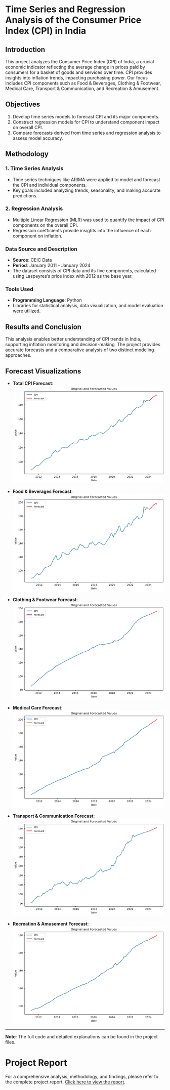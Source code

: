 # Time Series and Regression Analysis of the Consumer Price Index (CPI) in India

## Introduction
This project analyzes the Consumer Price Index (CPI) of India, a crucial economic indicator reflecting the average change in prices paid by consumers for a basket of goods and services over time. CPI provides insights into inflation trends, impacting purchasing power. Our focus includes CPI components such as Food & Beverages, Clothing & Footwear, Medical Care, Transport & Communication, and Recreation & Amusement.

## Objectives
1. Develop time series models to forecast CPI and its major components.
2. Construct regression models for CPI to understand component impact on overall CPI.
3. Compare forecasts derived from time series and regression analysis to assess model accuracy.

## Methodology
### 1. Time Series Analysis
   - Time series techniques like ARIMA were applied to model and forecast the CPI and individual components.
   - Key goals included analyzing trends, seasonality, and making accurate predictions.

### 2. Regression Analysis
   - Multiple Linear Regression (MLR) was used to quantify the impact of CPI components on the overall CPI.
   - Regression coefficients provide insights into the influence of each component on inflation.

### Data Source and Description
- **Source**: CEIC Data
- **Period**: January 2011 - January 2024
- The dataset consists of CPI data and its five components, calculated using Laspeyres’s price index with 2012 as the base year.

### Tools Used
- **Programming Language**: Python
- Libraries for statistical analysis, data visualization, and model evaluation were utilized.

## Results and Conclusion
This analysis enables better understanding of CPI trends in India, supporting inflation monitoring and decision-making. The project provides accurate forecasts and a comparative analysis of two distinct modeling approaches.

## Forecast Visualizations

- **Total CPI Forecast**:
  ![Total CPI Forecast](https://github.com/Vinayak-pixel/A-CASE-STUDY-ON-CONSUMER-PRICE-INDEX-OF-INDIA/blob/main/Resources/CPIT.png)

- **Food & Beverages Forecast**:
  ![Food & Beverages Forecast](https://github.com/Vinayak-pixel/A-CASE-STUDY-ON-CONSUMER-PRICE-INDEX-OF-INDIA/blob/main/Resources/CPIFB.png)

- **Clothing & Footwear Forecast**:
  ![Clothing & Footwear Forecast](https://github.com/Vinayak-pixel/A-CASE-STUDY-ON-CONSUMER-PRICE-INDEX-OF-INDIA/blob/main/Resources/CPICF.png)

- **Medical Care Forecast**:
  ![Medical Care Forecast](https://github.com/Vinayak-pixel/A-CASE-STUDY-ON-CONSUMER-PRICE-INDEX-OF-INDIA/blob/main/Resources/CPIH.png)

- **Transport & Communication Forecast**:
  ![Transport & Communication Forecast](https://github.com/Vinayak-pixel/A-CASE-STUDY-ON-CONSUMER-PRICE-INDEX-OF-INDIA/blob/main/Resources/CPITC.png)

- **Recreation & Amusement Forecast**:
  ![Recreation & Amusement Forecast](https://github.com/Vinayak-pixel/A-CASE-STUDY-ON-CONSUMER-PRICE-INDEX-OF-INDIA/blob/main/Resources/CPIRA.png)

---

**Note**: The full code and detailed explanations can be found in the project files.

# Project Report

For a comprehensive analysis, methodology, and findings, please refer to the complete project report. [Click here to view the report](https://github.com/Vinayak-pixel/A-CASE-STUDY-ON-CONSUMER-PRICE-INDEX-OF-INDIA/blob/main/Report/FINAL_REPORT.pdf).
